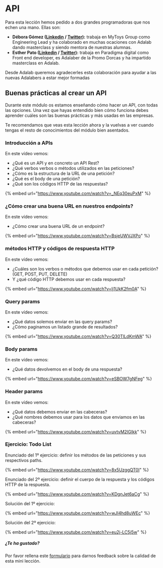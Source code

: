 # API

Para esta lección hemos pedido a dos grandes programadoras que nos echen una mano. Ellas son:

- **Débora Gómez ([Linkedin](https://www.linkedin.com/in/deboragomezbertoli/) / [Twitter](https://twitter.com/dgomezdebora)):** trabaja en MyToys Group como Engineering Lead y ha colaborado en muchas ocaciones con Adalab dando masterclass y siendo mentora de nuestras alumnas.
- **Esther Pato ([Linkedin](https://www.linkedin.com/in/estherpato/) / [Twitter](https://twitter.com/esther_epg)):** trabaja en Paradigma digital como Front end developer, es Adalaber de la Promo Dorcas y ha impartido masterclass en Adalab.

Desde Adalab queremos agradecerles esta colaboración para ayudar a las nuevas Adalabers a estar mejor formadas

## Buenas prácticas al crear un API

Durante este módulo os estamos enseñando cómo hacer un API, con todas las opciones. Una vez que hayas entendido bien cómo funciona debes aprender cuáles son las buenas prácticas y más usadas en las empresas.

Te recomendamos que veas esta lección ahora y la vuelvas a ver cuando tengas el resto de conocimientos del módulo bien asentados.

### Introducción a APIs

En este vídeo vemos:

- ¿Qué es un API y en concreto un API Rest?
- ¿Qué verbos verbos o métodos utilizados en las peticiones?
- ¿Cómo es la estructura de la URL de una petición?
- ¿Qué es el body de una petición?
- ¿Qué son los códigos HTTP de las respuestas?

{% embed url="https://www.youtube.com/watch?v=_NEq30euPxM" %}

### ¿Cómo crear una buena URL en nuestros endpoints?

En este vídeo vemos:

- ¿Cómo crear una buena URL de un endpoint?

{% embed url="https://www.youtube.com/watch?v=BsjeUWVJXPo" %}

### métodos HTTP y códigos de respuesta HTTP

En este vídeo vemos:

- ¿Cuáles son los verbos o métodos que debemos usar en cada petición? (GET, POST, PUT, DELETE)
- Y ¿qué código HTTP debemos usar en cada respuesta?

{% embed url="https://www.youtube.com/watch?v=lj1UkK2fm0A" %}

### Query params

En este vídeo vemos:

- ¿Qué datos solemos enviar en las query params?
- ¿Cómo paginamos un listado grande de resultados?

{% embed url="https://www.youtube.com/watch?v=Q30TlLdKmWA" %}

### Body params

En este vídeo vemos:

- ¿Qué datos devolvemos en el body de una respuesta?

{% embed url="https://www.youtube.com/watch?v=eSBOW7gNFeg" %}

### Header params

En este vídeo vemos:

- ¿Qué datos debemos enviar en las cabeceras?
- ¿Qué nombres debemos usar para los datos que enviamos en las cabeceras?

{% embed url="https://www.youtube.com/watch?v=uvtvM2lGIkk" %}

### Ejercicio: Todo List

Enunciado del 1º ejercicio: definir los métodos de las peticiones y sus respectivos paths.

{% embed url="https://www.youtube.com/watch?v=8x5UzggQT0I" %}

Enunciado del 2º ejercicio: definir el cuerpo de la respuesta y los códigos HTTP de la respuesta.

{% embed url="https://www.youtube.com/watch?v=KDgnJet6aCg" %}

Solución del 1º ejercicio:

{% embed url="https://www.youtube.com/watch?v=wJI4hd8uWEc" %}

Solución del 2º ejercicio:

{% embed url="https://www.youtube.com/watch?v=eu2j-LC5j5w" %}

##### ¿Te ha gustado?

Por favor rellena este [formulario](https://adalab.typeform.com/to/Rc0bft9x) para darnos feedback sobre la calidad de esta mini lección.